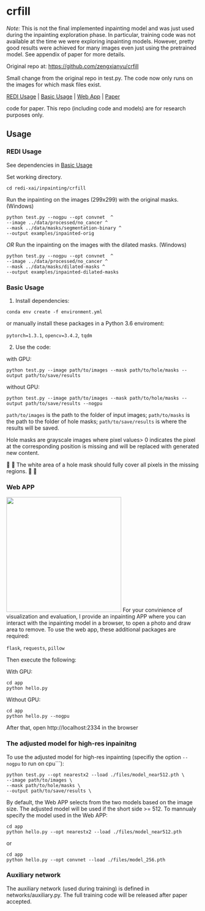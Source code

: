 # crfill

*Note:* This is not the final implemented inpainting model and was just used during the inpainting exploration phase. In particular, training code was not available at the time we were exploring inpainting models. However, pretty good results were achieved for many images even just using the pretrained model. See appendix of paper for more details.

Original repo at: https://github.com/zengxianyu/crfill

Small change from the original repo in test.py. The code now only runs on the images for which mask files exist.

[REDI Usage](#redi-usage) |  [Basic Usage](#basic-usage) | [Web App](#web-app) | [Paper](https://arxiv.org/pdf/2011.12836.pdf) 

code for paper. This repo (including code and models) are for research purposes only. 


## Usage
### REDI Usage
See dependencies in [Basic Usage](#basic-usage)

Set working directory.
```
cd redi-xai/inpainting/crfill
```
Run the inpainting on the images (299x299) with the original masks. (Windows)
```
python test.py --nogpu --opt convnet  ^
--image ../data/processed/no_cancer ^
--mask ../data/masks/segmentation-binary ^
--output examples/inpainted-orig
```
*OR*
Run the inpainting on the images with the dilated masks. (Windows)
```
python test.py --nogpu --opt convnet  ^
--image ../data/processed/no_cancer ^
--mask ../data/masks/dilated-masks ^
--output examples/inpainted-dilated-masks 
```

### Basic Usage

1. Install dependencies:
```
conda env create -f environment.yml
```
or manually install these packages in a Python 3.6 enviroment: 

```pytorch=1.3.1```, ```opencv=3.4.2```, ```tqdm```


2. Use the code:

with GPU:
```
python test.py --image path/to/images --mask path/to/hole/masks --output path/to/save/results
```
without GPU:
```
python test.py --image path/to/images --mask path/to/hole/masks --output path/to/save/results --nogpu
```
```path/to/images``` is the path to the folder of input images; ```path/to/masks``` is the path to the folder of hole masks; ```path/to/save/results``` is where the results will be saved. 

Hole masks are grayscale images where pixel values> 0 indicates the pixel at the corresponding position is missing and will be replaced with generated new content. 

:mega: :mega: The white area of a hole mask should fully cover all pixels in the missing regions. :mega: :mega:

### Web APP
<img src="https://s3.ax1x.com/2020/11/27/DrVLs1.png" width=300>
For your convinience of visualization and evaluation, I provide an inpainting APP where you can interact with the inpainting model in a browser, to open a photo and draw area to remove. To use the web app, these additional packages are required: 

```flask```, ```requests```, ```pillow```

Then execute the following:

With GPU:
```
cd app
python hello.py
```

Without GPU:
```
cd app
python hello.py --nogpu
```

After that, open http://localhost:2334 in the browser

### The adjusted model for high-res inpainitng
To use the adjusted model for high-res inpainting (specifiy the option ```--nogpu``` to run on cpu```):
```
python test.py --opt nearestx2 --load ./files/model_near512.pth \
--image path/to/images \
--mask path/to/hole/masks \
--output path/to/save/results \
```

By default, the Web APP selects from the two models based on the image size. The adjusted model will be used if the short side >= 512. To mannualy specify the model used in the Web APP:
```
cd app
python hello.py --opt nearestx2 --load ./files/model_near512.pth
```
or
```
cd app
python hello.py --opt convnet --load ./files/model_256.pth
```

### Auxiliary network
The auxiliary network (used during training) is defined in networks/auxiliary.py. The full training code will be released after paper accepted. 



